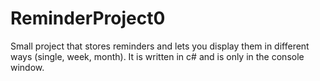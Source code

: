 # ReminderProject0
Small project that stores reminders and lets you display them in different ways (single, week, month). It is written in c# and is only in the console window. 
